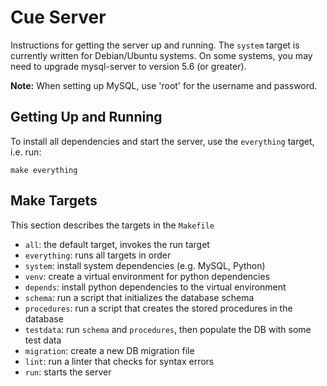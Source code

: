 # Cue Server
Instructions for getting the server up and running.
The `system` target is currently written for Debian/Ubuntu systems.
On some systems, you may need to upgrade mysql-server to version 5.6 (or greater).

**Note:** When setting up MySQL, use 'root' for the username and password.

## Getting Up and Running
To install all dependencies and start the server, use the `everything` target, i.e. run:
```
make everything
```

## Make Targets
This section describes the targets in the `Makefile`
- `all`: the default target, invokes the run target
- `everything`: runs all targets in order
- `system`: install system dependencies (e.g. MySQL, Python)
- `venv`: create a virtual environment for python dependencies
- `depends`: install python dependencies to the virtual environment
- `schema`: run a script that initializes the database schema
- `procedures`: run a script that creates the stored procedures in the database
- `testdata`: run `schema` and `procedures`, then populate the DB with some test data
- `migration`: create a new DB migration file
- `lint`: run a linter that checks for syntax errors
- `run`: starts the server

